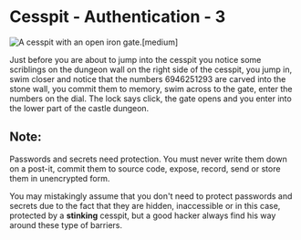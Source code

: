 # Cesspit - Authentication - 3

![A cesspit with an open iron gate.[medium]](/static/images/games/azure-cloud-castle/cesspit-gate-open.jpg)

Just before you are about to jump into the cesspit you notice some scriblings on the dungeon wall on the right side of the cesspit, you jump in, swim closer and notice that the numbers 6946251293 are carved into the stone wall, you commit them to memory, swim across to the gate, enter the numbers on the dial. The lock says click, the gate opens and you enter into the lower part of the castle dungeon.

## Note:

Passwords and secrets need protection.
You must never write them down on a post-it, commit them to source code, expose, record, send or store them in unencrypted form. 

You may mistakingly assume that you don't need to protect passwords and secrets due to the fact that they are hidden, inaccessible or in this case, protected by a **stinking** cesspit, but a good hacker always find his way around these type of barriers.
